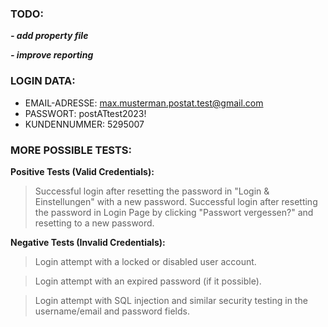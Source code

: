 ﻿### TODO:

***- add property file***

***- improve reporting***

### LOGIN DATA:
- EMAIL-ADRESSE: max.musterman.postat.test@gmail.com
- PASSWORT: postATtest2023!
- KUNDENNUMMER: 5295007

### MORE POSSIBLE TESTS:

**Positive Tests (Valid Credentials):**

> Successful login after resetting the password in "Login & Einstellungen" with a new password.
> Successful login after resetting the password in Login Page by clicking "Passwort vergessen?" and resetting to a new password.

**Negative Tests (Invalid Credentials):**

>Login attempt with a locked or disabled user account.

>Login attempt with an expired password (if it possible).

>Login attempt with SQL injection and similar security testing in the username/email and password fields.